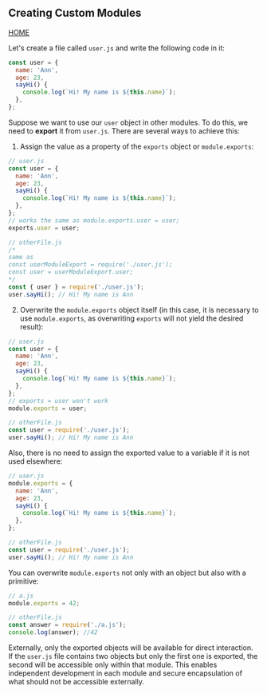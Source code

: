 ## Creating Custom Modules

[HOME](../README.md)

Let's create a file called `user.js` and write the following code in it:

```js
const user = {
  name: 'Ann',
  age: 23,
  sayHi() {
    console.log(`Hi! My name is ${this.name}`);
  },
};
```

Suppose we want to use our `user` object in other modules. To do this, we need to **export** it from `user.js`. There are several ways to achieve this:

1. Assign the value as a property of the `exports` object or `module.exports`:

```js
// user.js
const user = {
  name: 'Ann',
  age: 23,
  sayHi() {
    console.log(`Hi! My name is ${this.name}`);
  },
};
// works the same as module.exports.user = user;
exports.user = user;

// otherFile.js
/* 
same as 
const userModuleExport = require('./user.js');
const user = userModuleExport.user;
*/
const { user } = require('./user.js');
user.sayHi(); // Hi! My name is Ann
```

2. Overwrite the `module.exports` object itself (in this case, it is necessary to use `module.exports`, as overwriting `exports` will not yield the desired result):

```js
// user.js
const user = {
  name: 'Ann',
  age: 23,
  sayHi() {
    console.log(`Hi! My name is ${this.name}`);
  },
};
// exports = user won't work
module.exports = user;

// otherFile.js
const user = require('./user.js');
user.sayHi(); // Hi! My name is Ann
```

Also, there is no need to assign the exported value to a variable if it is not used elsewhere:

```js
// user.js
module.exports = {
  name: 'Ann',
  age: 23,
  sayHi() {
    console.log(`Hi! My name is ${this.name}`);
  },
};

// otherFile.js
const user = require('./user.js');
user.sayHi(); // Hi! My name is Ann
```

You can overwrite `module.exports` not only with an object but also with a primitive:

```js
// a.js
module.exports = 42;

// otherFile.js
const answer = require('./a.js');
console.log(answer); //42
```

Externally, only the exported objects will be available for direct interaction. If the `user.js` file contains two objects but only the first one is exported, the second will be accessible only within that module. This enables independent development in each module and secure encapsulation of what should not be accessible externally.
